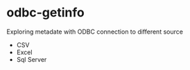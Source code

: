 # odbc-getinfo
Exploring metadate with ODBC connection to different source
- CSV
- Excel
- Sql Server